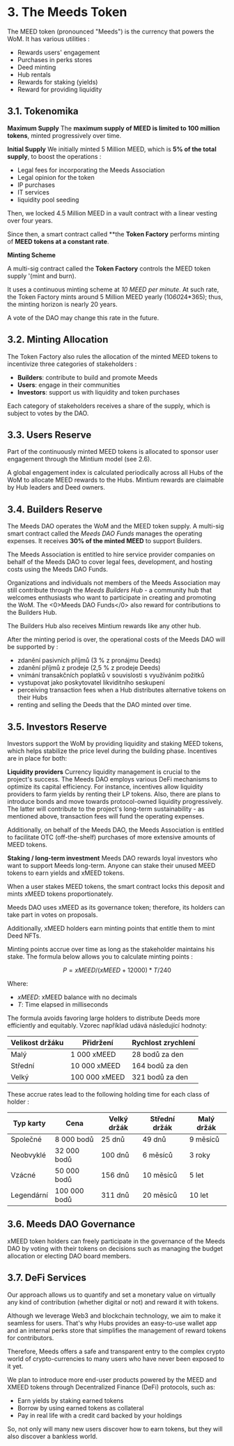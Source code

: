 # 3. The Meeds Token

The MEED token (pronounced "Meeds") is the currency that powers the WoM. It has various utilities :

- Rewards users' engagement
- Purchases in perks stores
- Deed minting
- Hub rentals
- Rewards for staking (yields)
- Reward for providing liquidity


## 3.1. Tokenomika

**Maximum Supply** The **maximum supply of MEED is limited to 100 million tokens**, minted progressively over time.

**Initial Supply** We initially minted 5 Million MEED, which is **5% of the total supply**, to boost the operations :

- Legal fees for incorporating the Meeds Association
- Legal opinion for the token
- IP purchases
- IT services
- liquidity pool seeding

Then, we locked 4.5 Million MEED in a vault contract with a linear vesting over four years.

Since then, a smart contract called **the __Token Factory__ performs minting of **MEED tokens at a constant rate**.

**Minting Scheme**

A multi-sig contract called the __Token Factory__ controls the MEED token supply '(mint and burn).

It uses a continuous minting scheme at *10 MEED per minute*. At such rate, the Token Factory mints around 5 Million MEED yearly (10*60*24*365); thus, the minting horizon is nearly 20 years.

A vote of the DAO may change this rate in the future.

## 3.2. Minting Allocation

The Token Factory also rules the allocation of the minted MEED tokens to incentivize three categories of stakeholders :

- **Builders**: contribute to build and promote Meeds
- **Users**: engage in their communities
- **Investors**: support us with liquidity and token purchases

Each category of stakeholders receives a share of the supply, which is subject to votes by the DAO.

## 3.3. Users Reserve

Part of the continuously minted MEED tokens is allocated to sponsor user engagement through the Mintium model (see 2.6).

A global engagement index is calculated periodically across all Hubs of the WoM to allocate MEED rewards to the Hubs. Mintium rewards are claimable by Hub leaders and Deed owners.

## 3.4. Builders Reserve

The Meeds DAO operates the WoM and the MEED token supply. A multi-sig smart contract called the _Meeds DAO Funds_ manages the operating expenses. It receives **30% of the minted MEED** to support Builders.

The Meeds Association is entitled to hire service provider companies on behalf of the Meeds DAO to cover legal fees, development, and hosting costs using the Meeds DAO Funds.

Organizations and individuals not members of the Meeds Association may still contribute through the _Meeds Builders Hub_  - a community hub that welcomes enthusiasts who want to participate in creating and promoting the WoM. The <0>Meeds DAO Funds</0> also reward for contributions to the Builders Hub.

The Builders Hub also receives Mintium rewards like any other hub.

After the minting period is over, the operational costs of the Meeds DAO will be supported by :

- zdanění pasivních příjmů (3 % z pronájmu Deeds)
- zdanění příjmů z prodeje (2,5 % z prodeje Deeds)
- vnímání transakčních poplatků v souvislosti s využíváním požitků
- vystupovat jako poskytovatel likviditního seskupení
- perceiving transaction fees when a Hub distributes alternative tokens on their Hubs
- renting and selling the Deeds that the DAO minted over time.

## 3.5. Investors Reserve

Investors support the WoM by providing liquidity and staking MEED tokens, which helps stabilize the price level during the building phase. Incentives are in place for both:

**Liquidity providers** Currency liquidity management is crucial to the project's success. The Meeds DAO employs various DeFi mechanisms to optimize its capital efficiency. For instance, incentives allow liquidity providers to farm yields by renting their LP tokens. Also, there are plans to introduce bonds and move towards protocol-owned liquidity progressively. The latter will contribute to the project's long-term sustainability - as mentioned above, transaction fees will fund the operating expenses.

Additionally, on behalf of the Meeds DAO, the Meeds Association is entitled to facilitate OTC (off-the-shelf) purchases of more extensive amounts of MEED tokens.

**Staking / long-term investment** Meeds DAO rewards loyal investors who want to support Meeds long-term. Anyone can stake their unused MEED tokens to earn yields and xMEED tokens.

When a user stakes MEED tokens, the smart contract locks this deposit and mints xMEED tokens proportionately.

Meeds DAO uses xMEED as its governance token; therefore, its holders can take part in votes on proposals.

Additionally, xMEED holders earn minting points that entitle them to mint Deed NFTs.

Minting points accrue over time as long as the stakeholder maintains his stake. The formula below allows you to calculate minting points :

 $$ P = xMEED / (xMEED + 12000) * T / 240 $$

 Where:

- $xMEED$: xMEED balance  with no decimals
- $T$: Time elapsed in milliseconds

The formula avoids favoring large holders to distribute Deeds more efficiently and equitably. Vzorec například udává následující hodnoty:

| **Velikost držáku** | **Přidržení** | **Rychlost zrychlení** |
| ------------------- | ------------- | ---------------------- |
| Malý                | 1 000 xMEED   | 28 bodů za den         |
| Střední             | 10 000 xMEED  | 164 bodů za den        |
| Velký               | 100 000 xMEED | 321 bodů za den        |


These accrue rates lead to the following holding time for each class of holder :

| **Typ karty** | **Cena**     | **Velký držák** | **Střední držák** | **Malý držák** |
| ------------- | ------------ | --------------- | ----------------- | -------------- |
| Společné      | 8 000 bodů   | 25 dnů          | 49 dnů            | 9 měsíců       |
| Neobvyklé     | 32 000 bodů  | 100 dnů         | 6 měsíců          | 3 roky         |
| Vzácné        | 50 000 bodů  | 156 dnů         | 10 měsíců         | 5 let          |
| Legendární    | 100 000 bodů | 311 dnů         | 20 měsíců         | 10 let         |

## 3.6. Meeds DAO Governance

xMEED token holders can freely participate in the governance of the Meeds DAO by voting with their tokens on decisions such as managing the budget allocation or electing DAO board members.

## 3.7. DeFi Services

Our approach allows us to quantify and set a monetary value on virtually any kind of contribution (whether digital or not) and reward it with tokens.

Although we leverage Web3 and blockchain technology, we aim to make it seamless for users. That's why Hubs provides an easy-to-use wallet app and an internal perks store that simplifies the management of reward tokens for contributors.

Therefore,  Meeds offers a safe and transparent entry to the complex crypto world of crypto-currencies to many users who have never been exposed to it yet.

We plan to introduce more end-user products powered by the MEED and XMEED tokens through Decentralized Finance (DeFi) protocols, such as:

- Earn yields by staking earned tokens
- Borrow by using earned tokens as collateral
- Pay in real life with a credit card backed by your holdings

So, not only will many new users discover how to earn tokens, but they will also discover a bankless world.

